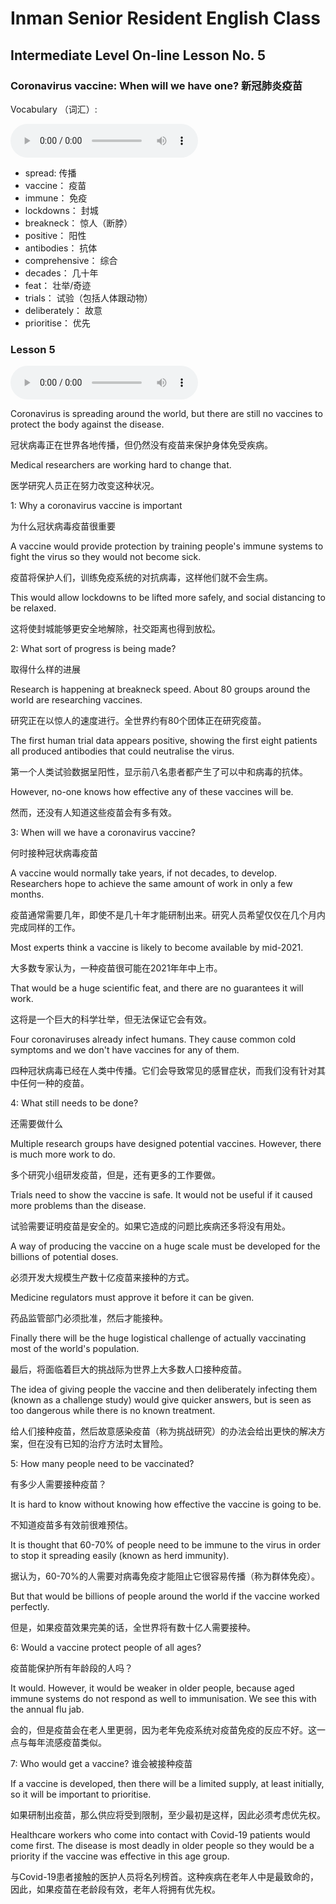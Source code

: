 # Inman Senior Resident English Class
## Intermediate Level On-line Lesson No. 5
### Coronavirus vaccine: When will we have one? 新冠肺炎疫苗

Vocabulary （词汇）:

<audio controls>
  <source src="/vocab5.mp3" type="audio/mpeg">
  Your browser does not support the audio element.
</audio>

- spread: 				传播
- vaccine：				疫苗
- immune：				免疫
- lockdowns：			封城
- breakneck：			惊人（断脖）
- positive：				阳性
- antibodies：			抗体	
- comprehensive：		综合
- decades：				几十年
- feat：				壮举/奇迹
- trials：				试验（包括人体跟动物）
- deliberately：			故意
- prioritise：				优先
 
### Lesson 5

<audio controls>
  <source src="/lesson5.mp3" type="audio/mpeg">
  Your browser does not support the audio element.
</audio>

Coronavirus is spreading around the world, but there are still no vaccines to protect the body against the disease.
 
冠状病毒正在世界各地传播，但仍然没有疫苗来保护身体免受疾病。
 
Medical researchers are working hard to change that. 
 
医学研究人员正在努力改变这种状况。

1: Why a coronavirus vaccine is important
 
为什么冠状病毒疫苗很重要

A vaccine would provide protection by training people's immune systems to fight the virus so they would not become sick. 

疫苗将保护人们，训练免疫系统的对抗病毒，这样他们就不会生病。

This would allow lockdowns to be lifted more safely, and social distancing to be relaxed. 


这将使封城能够更安全地解除，社交距离也得到放松。

2: What sort of progress is being made?  

取得什么样的进展

Research is happening at breakneck speed. About 80 groups around the world are researching vaccines.

研究正在以惊人的速度进行。全世界约有80个团体正在研究疫苗。

The first human trial data appears positive, showing the first eight patients all produced antibodies that could neutralise the virus.

第一个人类试验数据呈阳性，显示前八名患者都产生了可以中和病毒的抗体。

However, no-one knows how effective any of these vaccines will be.

然而，还没有人知道这些疫苗会有多有效。

3: When will we have a coronavirus vaccine? 

何时接种冠状病毒疫苗

A vaccine would normally take years, if not decades, to develop. Researchers hope to achieve the same amount of work in only a few months. 

疫苗通常需要几年，即使不是几十年才能研制出来。研究人员希望仅仅在几个月内完成同样的工作。

Most experts think a vaccine is likely to become available by mid-2021.

大多数专家认为，一种疫苗很可能在2021年年中上市。

That would be a huge scientific feat, and there are no guarantees it will work.

这将是一个巨大的科学壮举，但无法保证它会有效。

Four coronaviruses already infect humans. They cause common cold symptoms and we don't have vaccines for any of them.

四种冠状病毒已经在人类中传播。它们会导致常见的感冒症状，而我们没有针对其中任何一种的疫苗。

4: What still needs to be done?

还需要做什么

Multiple research groups have designed potential vaccines. However, there is much more work to do. 

多个研究小组研发疫苗，但是，还有更多的工作要做。

Trials need to show the vaccine is safe. It would not be useful if it caused more problems than the disease.

试验需要证明疫苗是安全的。如果它造成的问题比疾病还多将没有用处。

A way of producing the vaccine on a huge scale must be developed for the billions of potential doses.

必须开发大规模生产数十亿疫苗来接种的方式。

Medicine regulators must approve it before it can be given.

药品监管部门必须批准，然后才能接种。
 
Finally there will be the huge logistical challenge of actually vaccinating most of the world's population.

最后，将面临着巨大的挑战际为世界上大多数人口接种疫苗。

The idea of giving people the vaccine and then deliberately infecting them (known as a challenge study) would give quicker answers, but is seen as too dangerous while there is no known treatment. 

给人们接种疫苗，然后故意感染疫苗（称为挑战研究）的办法会给出更快的解决方案，但在没有已知的治疗方法时太冒险。

5: How many people need to be vaccinated? 

有多少人需要接种疫苗？

It is hard to know without knowing how effective the vaccine is going to be. 

不知道疫苗多有效前很难预估。

It is thought that 60-70% of people need to be immune to the virus in order to stop it spreading easily (known as herd immunity). 

据认为，60-70%的人需要对病毒免疫才能阻止它很容易传播（称为群体免疫）。

But that would be billions of people around the world if the vaccine worked perfectly.

但是，如果疫苗效果完美的话，全世界将有数十亿人需要接种。

6: Would a vaccine protect people of all ages? 

疫苗能保护所有年龄段的人吗？

It would. However, it would be weaker in older people, because aged immune systems do not respond as well to immunisation. We see this with the annual flu jab. 

会的，但是疫苗会在老人里更弱，因为老年免疫系统对疫苗免疫的反应不好。这一点与每年流感疫苗类似。

7: Who would get a vaccine? 谁会被接种疫苗

If a vaccine is developed, then there will be a limited supply, at least initially, so it will be important to prioritise. 

如果研制出疫苗，那么供应将受到限制，至少最初是这样，因此必须考虑优先权。

Healthcare workers who come into contact with Covid-19 patients would come first. The disease is most deadly in older people so they would be a priority if the vaccine was effective in this age group.

与Covid-19患者接触的医护人员将名列榜首。这种疾病在老年人中是最致命的，因此，如果疫苗在老龄段有效，老年人将拥有优先权。
